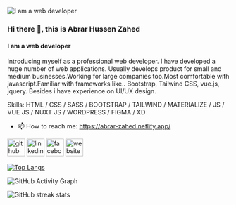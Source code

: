 ![I am a web developer](https://media-exp1.licdn.com/dms/image/C4D16AQFDjk0I6P-Kbg/profile-displaybackgroundimage-shrink_200_800/0/1606379743369?e=1635379200&v=beta&t=DeQT8MvPo-P4xe26oIH7TRH3oeXZwgN1HUxBDeo2AFM)
### Hi there 👋, this is Abrar Hussen Zahed  
#### I am a web developer


Introducing myself as a professional  web developer. I have developed a huge number of web applications. Usually develops product for small and medium businesses.Working for large companies too.Most comfortable with javascript.Familiar with frameworks like.. Bootstrap, Tailwind CSS, vue.js, jquery. Besides i have experience on UI/UX design.

Skills:  HTML / CSS / SASS /  BOOTSTRAP / TAILWIND / MATERIALIZE / JS / VUE JS / NUXT JS / WORDPRESS / FIGMA / XD

- 📫 How to reach me: https://abrar-zahed.netlify.app/ 


[<img src='https://cdn.jsdelivr.net/npm/simple-icons@3.0.1/icons/github.svg' alt='github' height='40'>](https://github.com/abrarzahed)  [<img src='https://cdn.jsdelivr.net/npm/simple-icons@3.0.1/icons/linkedin.svg' alt='linkedin' height='40'>](https://www.linkedin.com/in/abrar-hussen-zahed/)  [<img src='https://cdn.jsdelivr.net/npm/simple-icons@3.0.1/icons/facebook.svg' alt='facebook' height='40'>](https://www.facebook.com/abrar.hussen.357)  [<img src='https://cdn.jsdelivr.net/npm/simple-icons@3.0.1/icons/icloud.svg' alt='website' height='40'>](https://abrar-zahed.netlify.app/)  

[![Top Langs](https://github-readme-stats.vercel.app/api/top-langs/?username=abrarzahed)](https://github.com/anuraghazra/github-readme-stats)

![GitHub Activity Graph](https://activity-graph.herokuapp.com/graph?username=abrarzahed)  

![GitHub streak stats](https://github-readme-streak-stats.herokuapp.com/?user=abrarzahed)  


